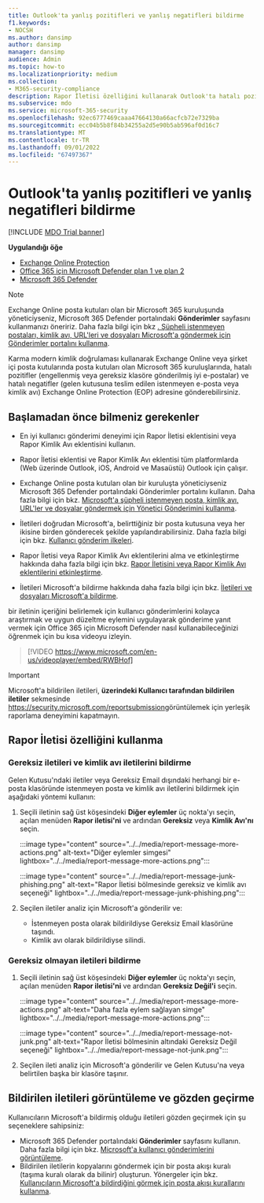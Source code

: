 ```yaml
---
title: Outlook'ta yanlış pozitifleri ve yanlış negatifleri bildirme
f1.keywords:
- NOCSH
ms.author: dansimp
author: dansimp
manager: dansimp
audience: Admin
ms.topic: how-to
ms.localizationpriority: medium
ms.collection:
- M365-security-compliance
description: Rapor İletisi özelliğini kullanarak Outlook'ta hatalı pozitif ve hatalı negatifleri bildirmeyi öğrenin.
ms.subservice: mdo
ms.service: microsoft-365-security
ms.openlocfilehash: 92ec6777469caaa47664130a66acfcb72e7329ba
ms.sourcegitcommit: ecc04b5b8f84b34255a2d5e90b5ab596af0d16c7
ms.translationtype: MT
ms.contentlocale: tr-TR
ms.lasthandoff: 09/01/2022
ms.locfileid: "67497367"
---
```

# <a name="report-false-positives-and-false-negatives-in-outlook"></a>Outlook'ta yanlış pozitifleri ve yanlış negatifleri bildirme

[!INCLUDE [MDO Trial banner](../includes/mdo-trial-banner.md)]

**Uygulandığı öğe**
- [Exchange Online Protection](exchange-online-protection-overview.md)
- [Office 365 için Microsoft Defender plan 1 ve plan 2](defender-for-office-365.md)
- [Microsoft 365 Defender](../defender/microsoft-365-defender.md)

> [!NOTE]
> Exchange Online posta kutuları olan bir Microsoft 365 kuruluşunda yöneticiyseniz, Microsoft 365 Defender portalındaki **Gönderimler** sayfasını kullanmanızı öneririz. Daha fazla bilgi için bkz [. Şüpheli istenmeyen postaları, kimlik avı, URL'leri ve dosyaları Microsoft'a göndermek için Gönderimler portalını kullanma](admin-submission.md).

Karma modern kimlik doğrulaması kullanarak Exchange Online veya şirket içi posta kutularında posta kutuları olan Microsoft 365 kuruluşlarında, hatalı pozitifler (engellenmiş veya gereksiz klasöre gönderilmiş iyi e-postalar) ve hatalı negatifler (gelen kutusuna teslim edilen istenmeyen e-posta veya kimlik avı) Exchange Online Protection (EOP) adresine gönderebilirsiniz.

## <a name="what-do-you-need-to-know-before-you-begin"></a>Başlamadan önce bilmeniz gerekenler

- En iyi kullanıcı gönderimi deneyimi için Rapor İletisi eklentisini veya Rapor Kimlik Avı eklentisini kullanın.

- Rapor İletisi eklentisi ve Rapor Kimlik Avı eklentisi tüm platformlarda (Web üzerinde Outlook, iOS, Android ve Masaüstü) Outlook için çalışır.

- Exchange Online posta kutuları olan bir kuruluşta yöneticiyseniz Microsoft 365 Defender portalındaki Gönderimler portalını kullanın. Daha fazla bilgi için bkz. [Microsoft'a şüpheli istenmeyen posta, kimlik avı, URL'ler ve dosyalar göndermek için Yönetici Gönderimini kullanma](admin-submission.md).

- İletileri doğrudan Microsoft'a, belirttiğiniz bir posta kutusuna veya her ikisine birden gönderecek şekilde yapılandırabilirsiniz. Daha fazla bilgi için bkz. [Kullanıcı gönderim ilkeleri](user-submission.md).

- Rapor İletisi veya Rapor Kimlik Avı eklentilerini alma ve etkinleştirme hakkında daha fazla bilgi için bkz. [Rapor İletisini veya Rapor Kimlik Avı eklentilerini etkinleştirme](enable-the-report-message-add-in.md).

- İletileri Microsoft'a bildirme hakkında daha fazla bilgi için bkz. [İletileri ve dosyaları Microsoft'a bildirme](report-junk-email-messages-to-microsoft.md).

bir iletinin içeriğini belirlemek için kullanıcı gönderimlerini kolayca araştırmak ve uygun düzeltme eylemini uygulayarak gönderime yanıt vermek için Office 365 için Microsoft Defender nasıl kullanabileceğinizi öğrenmek için bu kısa videoyu izleyin. 
> [!VIDEO https://www.microsoft.com/en-us/videoplayer/embed/RWBHof]

> [!IMPORTANT]
> Microsoft'a bildirilen iletileri, **üzerindeki Kullanıcı tarafından bildirilen iletiler** sekmesinde <https://security.microsoft.com/reportsubmission>görüntülemek için yerleşik raporlama deneyimini kapatmayın.

## <a name="use-the-report-message-feature"></a>Rapor İletisi özelliğini kullanma

### <a name="report-junk-and-phishing-messages"></a>Gereksiz iletileri ve kimlik avı iletilerini bildirme

Gelen Kutusu'ndaki iletiler veya Gereksiz Email dışındaki herhangi bir e-posta klasöründe istenmeyen posta ve kimlik avı iletilerini bildirmek için aşağıdaki yöntemi kullanın:

1. Seçili iletinin sağ üst köşesindeki **Diğer eylemler** üç nokta'yı seçin, açılan menüden **Rapor iletisi'ni** ve ardından **Gereksiz** veya **Kimlik Avı'nı** seçin.

   :::image type="content" source="../../media/report-message-more-actions.png" alt-text="Diğer eylemler simgesi" lightbox="../../media/report-message-more-actions.png":::

   :::image type="content" source="../../media/report-message-junk-phishing.png" alt-text="Rapor İletisi bölmesinde gereksiz ve kimlik avı seçeneği" lightbox="../../media/report-message-junk-phishing.png":::

2. Seçilen iletiler analiz için Microsoft'a gönderilir ve:
   - İstenmeyen posta olarak bildirildiyse Gereksiz Email klasörüne taşındı.
   - Kimlik avı olarak bildirildiyse silindi.

### <a name="report-messages-that-are-not-junk"></a>Gereksiz olmayan iletileri bildirme

1. Seçili iletinin sağ üst köşesindeki **Diğer eylemler** üç nokta'yı seçin, açılan menüden **Rapor iletisi'ni** ve ardından **Gereksiz Değil'i** seçin.

   :::image type="content" source="../../media/report-message-more-actions.png" alt-text="Daha fazla eylem sağlayan simge" lightbox="../../media/report-message-more-actions.png":::

   :::image type="content" source="../../media/report-message-not-junk.png" alt-text="Rapor İletisi bölmesinin altındaki Gereksiz Değil seçeneği" lightbox="../../media/report-message-not-junk.png":::

2. Seçilen ileti analiz için Microsoft'a gönderilir ve Gelen Kutusu'na veya belirtilen başka bir klasöre taşınır.

## <a name="view-and-review-reported-messages"></a>Bildirilen iletileri görüntüleme ve gözden geçirme

Kullanıcıların Microsoft'a bildirmiş olduğu iletileri gözden geçirmek için şu seçeneklere sahipsiniz:

- Microsoft 365 Defender portalındaki **Gönderimler** sayfasını kullanın. Daha fazla bilgi için bkz. [Microsoft'a kullanıcı gönderimlerini görüntüleme](admin-submission.md#view-user-submissions-to-microsoft).
- Bildirilen iletilerin kopyalarını göndermek için bir posta akışı kuralı (taşıma kuralı olarak da bilinir) oluşturun. Yönergeler için bkz. [Kullanıcıların Microsoft'a bildirdiğini görmek için posta akışı kurallarını kullanma](/exchange/security-and-compliance/mail-flow-rules/use-rules-to-see-what-users-are-reporting-to-microsoft).
